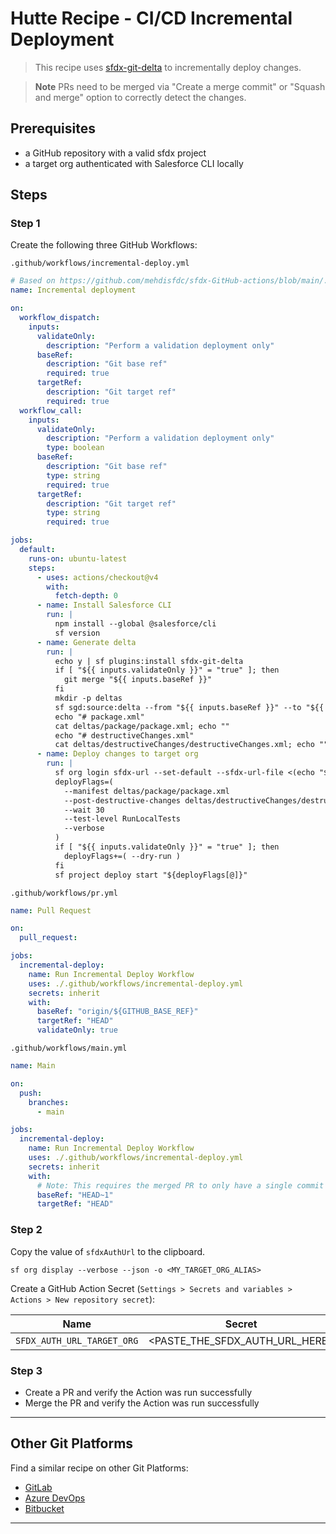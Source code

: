 # Hutte Recipe - CI/CD Incremental Deployment

> This recipe uses [sfdx-git-delta](https://github.com/scolladon/sfdx-git-delta) to incrementally deploy changes.

> **Note** PRs need to be merged via "Create a merge commit" or "Squash and merge" option to correctly detect the changes.

## Prerequisites

- a GitHub repository with a valid sfdx project
- a target org authenticated with Salesforce CLI locally

## Steps

### Step 1

Create the following three GitHub Workflows:

`.github/workflows/incremental-deploy.yml`

```yaml
# Based on https://github.com/mehdisfdc/sfdx-GitHub-actions/blob/main/.github/workflows/main.yml
name: Incremental deployment

on:
  workflow_dispatch:
    inputs:
      validateOnly:
        description: "Perform a validation deployment only"
      baseRef:
        description: "Git base ref"
        required: true
      targetRef:
        description: "Git target ref"
        required: true
  workflow_call:
    inputs:
      validateOnly:
        description: "Perform a validation deployment only"
        type: boolean
      baseRef:
        description: "Git base ref"
        type: string
        required: true
      targetRef:
        description: "Git target ref"
        type: string
        required: true

jobs:
  default:
    runs-on: ubuntu-latest
    steps:
      - uses: actions/checkout@v4
        with:
          fetch-depth: 0
      - name: Install Salesforce CLI
        run: |
          npm install --global @salesforce/cli
          sf version
      - name: Generate delta
        run: |
          echo y | sf plugins:install sfdx-git-delta
          if [ "${{ inputs.validateOnly }}" = "true" ]; then
            git merge "${{ inputs.baseRef }}"
          fi
          mkdir -p deltas
          sf sgd:source:delta --from "${{ inputs.baseRef }}" --to "${{ inputs.targetRef }}" --output deltas --generate-delta --ignore .forceignore
          echo "# package.xml"
          cat deltas/package/package.xml; echo ""
          echo "# destructiveChanges.xml"
          cat deltas/destructiveChanges/destructiveChanges.xml; echo ""
      - name: Deploy changes to target org
        run: |
          sf org login sfdx-url --set-default --sfdx-url-file <(echo "${{ secrets.SFDX_AUTH_URL_TARGET_ORG }}")
          deployFlags=(
            --manifest deltas/package/package.xml
            --post-destructive-changes deltas/destructiveChanges/destructiveChanges.xml
            --wait 30
            --test-level RunLocalTests
            --verbose
          )
          if [ "${{ inputs.validateOnly }}" = "true" ]; then
            deployFlags+=( --dry-run )
          fi
          sf project deploy start "${deployFlags[@]}"
```

`.github/workflows/pr.yml`

```yaml
name: Pull Request

on:
  pull_request:

jobs:
  incremental-deploy:
    name: Run Incremental Deploy Workflow
    uses: ./.github/workflows/incremental-deploy.yml
    secrets: inherit
    with:
      baseRef: "origin/${GITHUB_BASE_REF}"
      targetRef: "HEAD"
      validateOnly: true
```

`.github/workflows/main.yml`

```yaml
name: Main

on:
  push:
    branches:
      - main

jobs:
  incremental-deploy:
    name: Run Incremental Deploy Workflow
    uses: ./.github/workflows/incremental-deploy.yml
    secrets: inherit
    with:
      # Note: This requires the merged PR to only have a single commit or merge commit
      baseRef: "HEAD~1"
      targetRef: "HEAD"
```

### Step 2

Copy the value of `sfdxAuthUrl` to the clipboard.

```console
sf org display --verbose --json -o <MY_TARGET_ORG_ALIAS>
```

Create a GitHub Action Secret (`Settings > Secrets and variables > Actions > New repository secret`):

| Name                       | Secret                         |
| -------------------------- | ------------------------------ |
| `SFDX_AUTH_URL_TARGET_ORG` | <PASTE_THE_SFDX_AUTH_URL_HERE> |

### Step 3

- Create a PR and verify the Action was run successfully
- Merge the PR and verify the Action was run successfully

****
## Other Git Platforms

Find a similar recipe on other Git Platforms:

- [GitLab](https://gitlab.com/hutte-recipes/cicd-incremental-deployment/-/tree/main)
- [Azure DevOps](https://dev.azure.com/hutte-recipes/_git/cicd-incremental-deployment)
- [Bitbucket](https://bitbucket.org/hutte-recipes/cicd-incremental-deployment/src/main/)

****
